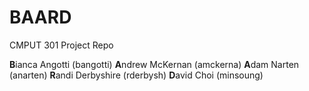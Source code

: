 # BAARD
CMPUT 301 Project Repo

**B**ianca Angotti (bangotti)
**A**ndrew McKernan (amckerna)
**A**dam Narten (anarten)
**R**andi Derbyshire (rderbysh)
**D**avid Choi (minsoung)
